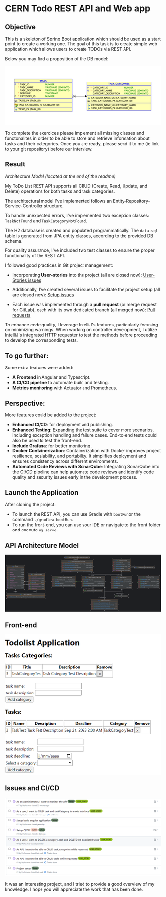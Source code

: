 # CERN Todo REST API and Web app

## Objective

This is a skeleton of Spring Boot application which should be used as a start point to create a working one.
The goal of this task is to create simple web application which allows users to create TODOs via REST API.

Below you may find a proposition of the DB model:

![DB model](images/DBModel.png)

To complete the exercices please implement all missing classes and functonalites in order to be able to store and
retrieve information about tasks and their categories.
Once you are ready, please send it to me (ie link to your git repository) before our interview.

## Result

_Architecture Model (located at the end of the readme)_

My ToDo List REST API supports all CRUD (Create, Read, Update, and Delete) operations for both tasks and task
categories.

The architectural model I've implemented follows an Entity-Repository-Service-Controller structure.

To handle unexpected errors, I've implemented two exception classes: `TaskNotFound` and `TaskCategoryNotFound`.

The H2 database is created and populated programmatically. The `data.sql` table is generated from JPA entity classes,
according to the provided DB schema.

For quality assurance, I've included two test classes to ensure the proper functionality of the REST API.

I followed good practices in Git project management:

- Incorporating **User-stories** into the project (all are closed now):
  [User-Stories issues](https://github.com/Hyrlos/CERN_application_todo-web-app/issues?q=is%3Aissue+is%3Aclosed+label%3AUSER_STORY)

- Additionally, I've created several issues to facilitate the project setup (all are closed now):
  [Setup issues](https://github.com/Hyrlos/CERN_application_todo-web-app/issues?q=is%3Aissue+is%3Aclosed+label%3ASetup)

- Each issue was implemented through a **pull request** (or merge request for GitLab), each with its own dedicated
  branch (all merged now):
  [Pull requests](https://github.com/Hyrlos/CERN_application_todo-web-app/pulls?q=is%3Apr+is%3Aclosed)

To enhance code quality, I leverage IntelliJ's features, particularly focusing on minimizing warnings.
When working on controller development, I utilize IntelliJ's integrated HTTP requester to test the methods before
proceeding to develop the corresponding tests.

## To go further:

Some extra features were added:

- **A Frontend** in Angular and Typescript.
- **A CI/CD pipeline** to automate build and testing.
- **Metrics monitoring** with Actuator and Prometheus.

## Perspective:

More features could be added to the project:

- **Enhanced CI/CD**: for deployment and publishing.
- **Enhanced Testing**: Expanding the test suite to cover more scenarios, including exception handling and failure
  cases. End-to-end tests could also be used to test the front-end.
- **Include Grafana**: for better monitoring.
- **Docker Containerization**: Containerization with Docker improves project resilience, scalability, and portability.
  It simplifies deployment and ensures consistency across different environments.
- **Automated Code Reviews with SonarQube**: Integrating SonarQube into the CI/CD pipeline can help automate code
  reviews and identify code quality and security issues early in the development process.

## Launch the Application

After cloning the project:

- To launch the REST API, you can use Gradle with `bootRun`or the command `./gradlew bootRun`.
- To run the front-end, you can use your IDE or navigate to the front folder and execute `ng serve`.

## API Architecture Model

![TodoListArchitecture.png](images/TodoListArchitecture.png)

## Front-end

![todolistApp.png](images/todolistApp.png)

## Issues and CI/CD

![issues.png](images/issues.png)

It was an interesting project, and I tried to provide a good overview of my knowledge. 
I hope you will appreciate the work that has been done. 
